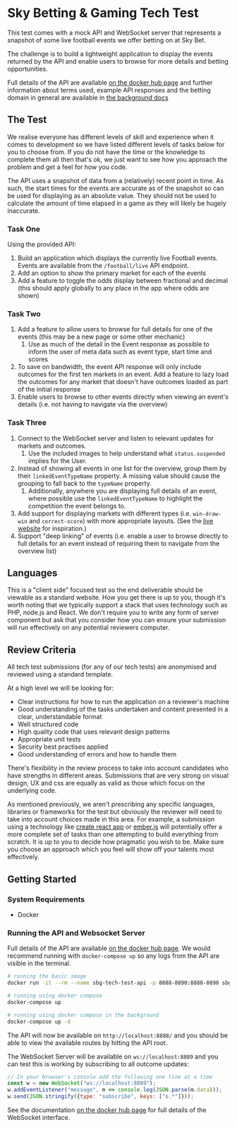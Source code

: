 # Sky Betting & Gaming Tech Test

This test comes with a mock API and WebSocket server that represents a snapshot of some live football events we offer betting on at Sky Bet.

The challenge is to build a lightweight application to display the events returned by the API and enable users to browse for more details and betting opportunities.

Full details of the API are available [on the docker hub page](https://hub.docker.com/r/sbgtechtest/api/) and further information about terms used, example API responses and the betting domain in general are available in [the background docs](/Background.md)

## The Test

We realise everyone has different levels of skill and experience when it comes to development so we have listed different levels of tasks below for you to choose from. If you do not have the time or the knowledge to complete them all then that's ok, we just want to see how you approach the problem and get a feel for how you code.

The API uses a snapshot of data from a (relatively) recent point in time. As such, the start times for the events are accurate as of the snapshot so can be used for displaying as an absolute value. They should not be used to calculate the amount of time elapsed in a game as they will likely be hugely inaccurate.

### Task One

Using the provided API: 
1. Build an application which displays the currently live Football events. Events are available from the `/football/live` API endpoint.
2. Add an option to show the primary market for each of the events
3. Add a feature to toggle the odds display between fractional and decimal (this should apply globally to any place in the app where odds are shown)

### Task Two

1. Add a feature to allow users to browse for full details for one of the events (this may be a new page or some other mechanic)
    1. Use as much of the detail in the Event response as possible to inform the user of meta data such as event type, start time and scores
2. To save on bandwidth, the event API response will only include outcomes for the first ten markets in an event. Add a feature to lazy load the outcomes for any market that doesn't have outcomes loaded as part of the initial response
3. Enable users to browse to other events directly when viewing an event's details (i.e. not having to navigate via the overview)

### Task Three

1. Connect to the WebSocket server and listen to relevant updates for markets and outcomes.
    1. Use the included images to help understand what `status.suspended` implies for the User.
2. Instead of showing all events in one list for the overview, group them by their `linkedEventTypeName` property. A missing value should cause the grouping to fall back to the `typeName` property.
    1. Additionally, anywhere you are displaying full details of an event, where possible use the `linkedEventTypeName` to highlight the competition the event belongs to.
3. Add support for displaying markets with different types (i.e. `win-draw-win` and `correct-score`) with more appropriate layouts. (See the [live website](https://m.skybet.com) for inspiration.)
4. Support "deep linking" of events (i.e. enable a user to browse directly to full details for an event instead of requiring them to navigate from the overview list)

## Languages

This is a "client side" focused test so the end deliverable should be viewable as a standard website. How you get there is up to you, though it's worth noting that we typically support a stack that uses technology such as PHP, node.js and React. We don't require you to write any form of server component but ask that you consider how you can ensure your submission will run effectively on any potential reviewers computer. 

## Review Criteria

All tech test submissions (for any of our tech tests) are anonymised and reviewed using a standard template.

At a high level we will be looking for:
* Clear instructions for how to run the application on a reviewer's machine
* Good understanding of the tasks undertaken and content presented in a clear, understandable format
* Well structured code
* High quality code that uses relevant design patterns
* Appropriate unit tests
* Security best practises applied
* Good understanding of errors and how to handle them

There's flexibility in the review process to take into account candidates who have strengths in different areas. Submissions that are very strong on visual design, UX and css are equally as valid as those which focus on the underlying code.

As mentioned previously, we aren't prescribing any specific languages, libraries or frameworks for the test but obviously the reviewer will need to take into account choices made in this area. For example, a submission using a technology like [create react app](https://github.com/facebookincubator/create-react-app) or [ember.js](https://www.emberjs.com/) will potentially offer a more complete set of tasks than one attempting to build everything from scratch. It is up to you to decide how pragmatic you wish to be. Make sure you choose an approach which you feel will show off your talents most effectively.

## Getting Started

### System Requirements

* Docker

### Running the API and Websocket Server

Full details of the API are available [on the docker hub page](https://hub.docker.com/r/sbgtechtest/api/). We would recommend running with `docker-compose up` so any logs from the API are visible in the terminal.


```bash
# running the basic image
docker run -it --rm --name sbg-tech-test-api -p 8888-8890:8888-8890 sbgtechtest/api

# running using docker compose
docker-compose up

# running using docker compose in the background
docker-compose up -d
```

The API will now be available on `http://localhost:8888/` and you should be able to view the available routes by hitting the API root.

The WebSocket Server will be available on `ws://localhost:8889` and you can test this is working by subscribing to all outcome updates:

```javascript
// In your browser's console add the following one line at a time
const w = new WebSocket("ws://localhost:8889");
w.addEventListener("message", m => console.log(JSON.parse(m.data)));
w.send(JSON.stringify({type: "subscribe", keys: ["o.*"]}));
```

See the documentation [on the docker hub page](https://hub.docker.com/r/sbgtechtest/api/) for full details of the WebSocket interface.

